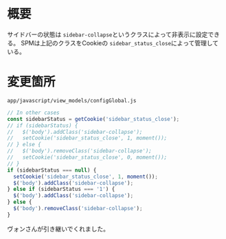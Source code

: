 # 概要
サイドバーの状態は `sidebar-collapse`というクラスによって非表示に設定できる。
SPMは上記のクラスをCookieの `sidebar_status_close`によって管理している。

# 変更箇所
`app/javascript/view_models/configGlobal.js`

```js
// In other cases
const sidebarStatus = getCookie('sidebar_status_close');
// if (sidebarStatus) {
//   $('body').addClass('sidebar-collapse');
//   setCookie('sidebar_status_close', 1, moment());
// } else {
//   $('body').removeClass('sidebar-collapse');
//   setCookie('sidebar_status_close', 0, moment());
// }
if (sidebarStatus === null) {
  setCookie('sidebar_status_close', 1, moment());
  $('body').addClass('sidebar-collapse');
} else if (sidebarStatus === '1') {
  $('body').addClass('sidebar-collapse');
} else {
  $('body').removeClass('sidebar-collapse');
}
```


ヴォンさんが引き継いでくれました。